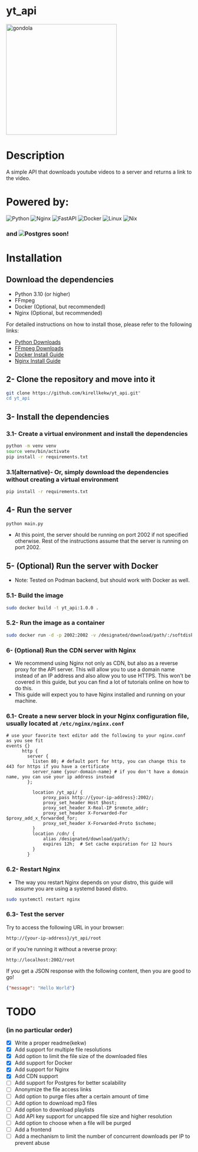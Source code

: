 # yt_api
<div>
<img src="https://cdn.discordapp.com/attachments/889091145349623848/1193330729157922977/IMG_6589.png?ex=65ac52d8&is=6599ddd8&hm=7484a7c3b209a61d041556ba205946d5a4de355a8d0f715f01bdcc4151816250&" alt="gondola" style="width: 300px;align:center;" />
</div>

# Description
A simple API that downloads youtube videos to a server and returns a link to the video.

# Powered by:

![Python](https://img.shields.io/badge/python-3670A0?style=for-the-badge&logo=python&logoColor=ffdd54)
![Nginx](https://img.shields.io/badge/nginx-%23009639.svg?style=for-the-badge&logo=nginx&logoColor=white)
![FastAPI](https://img.shields.io/badge/FastAPI-005571?style=for-the-badge&logo=fastapi)
![Docker](https://img.shields.io/badge/docker-%230db7ed.svg?style=for-the-badge&logo=docker&logoColor=white)
![Linux](https://img.shields.io/badge/Linux-FCC624?style=for-the-badge&logo=linux&logoColor=black)
![Nix](https://img.shields.io/badge/NIX-5277C3.svg?style=for-the-badge&logo=NixOS&logoColor=white)

### and ![Postgres](https://img.shields.io/badge/postgres-%23316192.svg?style=for-the-badge&logo=postgresql&logoColor=white) soon!

# Installation

## Download the dependencies

* Python 3.10 (or higher)
* FFmpeg
* Docker (Optional, but recommended)
* Nginx (Optional, but recommended)


For detailed instructions on how to install those, please refer to the following links:

- [Python Downloads](https://www.python.org/downloads/)
- [FFmpeg Downloads](https://ffmpeg.org/download.html)
- [Docker Install Guide](https://docs.docker.com/engine/install/)
- [Nginx Install Guide](https://www.nginx.com/resources/wiki/start/topics/tutorials/install/)


## 2- Clone the repository and move into it

```bash
git clone https://github.com/kirellkekw/yt_api.git"
cd yt_api
```

## 3- Install the dependencies
### 3.1- Create a virtual environment and install the dependencies
```bash
python -m venv venv
source venv/bin/activate
pip install -r requirements.txt
```

### 3.1(alternative)- Or, simply download the dependencies without creating a virtual environment

```bash
pip install -r requirements.txt
```

## 4- Run the server

```bash
python main.py
```

* At this point, the server should be running on port 2002 if not specified otherwise. Rest of the instructions assume that the server is running on port 2002.

## 5- (Optional) Run the server with Docker

- Note: Tested on Podman backend, but should work with Docker as well.

### 5.1- Build the image
```bash
sudo docker build -t yt_api:1.0.0 .
```

### 5.2- Run the image as a container
```bash
sudo docker run -d -p 2002:2002 -v /designated/download/path/:/softdisk/beer/cdn_root/ yt_api:1.0.0
```

### 6- (Optional) Run the CDN server with Nginx

* We recommend using Nginx not only as CDN, but also as a reverse proxy for the API server. This will allow you to use a domain name instead of an IP address and also allow you to use HTTPS. This won't be covered in this guide, but you can find a lot of tutorials online on how to do this.
* This guide will expect you to have Nginx installed and running on your machine.

### 6.1- Create a new server block in your Nginx configuration file, usually located at `/etc/nginx/nginx.conf`
```nginx
# use your favorite text editor add the following to your nginx.conf as you see fit
events {}
      http {
        server {
          listen 80; # default port for http, you can change this to 443 for https if you have a certificate
          server_name {your-domain-name} # if you don't have a domain name, you can use your ip address instead
        };

          location /yt_api/ {
              proxy_pass http://{your-ip-address}:2002/;
              proxy_set_header Host $host;
              proxy_set_header X-Real-IP $remote_addr;
              proxy_set_header X-Forwarded-For $proxy_add_x_forwarded_for;
              proxy_set_header X-Forwarded-Proto $scheme;
          }
          location /cdn/ {
              alias /designated/download/path/;
              expires 12h;  # Set cache expiration for 12 hours
          }
        }
```

### 6.2- Restart Nginx
* The way you restart Nginx depends on your distro, this guide will assume you are using a systemd based distro.
```bash
sudo systemctl restart nginx
```

### 6.3- Test the server
Try to access the following URL in your browser:

`http://{your-ip-address}/yt_api/root`

or if you're running it without a reverse proxy:

`http://localhost:2002/root`

If you get a JSON response with the following content, then you are good to go!
```json
{"message": "Hello World"}
```

# TODO 
### (in no particular order)

- [x] Write a proper readme(kekw)
- [x] Add support for multiple file resolutions
- [x] Add option to limit the file size of the downloaded files
- [x] Add support for Docker
- [x] Add support for Nginx
- [x] Add CDN support
- [ ] Add support for Postgres for better scalability
- [ ] Anonymize the file access links
- [ ] Add option to purge files after a certain amount of time
- [ ] Add option to download mp3 files
- [ ] Add option to download playlists
- [ ] Add API key support for uncapped file size and higher resolution
- [ ] Add option to choose when a file will be purged
- [ ] Add a frontend
- [ ] Add a mechanism to limit the number of concurrent downloads per IP to prevent abuse
